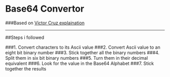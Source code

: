 # Base64 Convertor
###Based on [Victor Cruz explaination](https://vmcruz.tumblr.com/post/14586674674)

---

##Steps i followed

###1. Convert characters to its Ascii value
###2. Convert Ascii value to an eight bit binary number
###3. Stick together all the binary numbers
###4. Split them in six bit binary numbers
###5. Turn them in their decimal equivalent
###6. Look for the value in the Base64 Alphabet
###7. Stick together the results